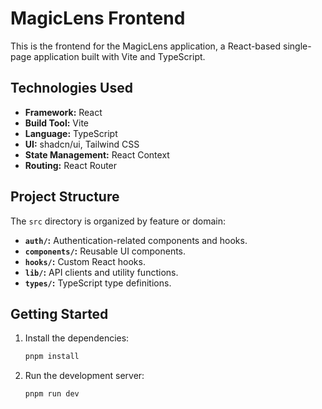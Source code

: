 # MagicLens Frontend

This is the frontend for the MagicLens application, a React-based single-page application built with Vite and TypeScript.

## Technologies Used

- **Framework:** React
- **Build Tool:** Vite
- **Language:** TypeScript
- **UI:** shadcn/ui, Tailwind CSS
- **State Management:** React Context
- **Routing:** React Router

## Project Structure

The `src` directory is organized by feature or domain:

- **`auth/`:** Authentication-related components and hooks.
- **`components/`:** Reusable UI components.
- **`hooks/`:** Custom React hooks.
- **`lib/`:** API clients and utility functions.
- **`types/`:** TypeScript type definitions.

## Getting Started

1.  Install the dependencies:
    ```bash
    pnpm install
    ```
2.  Run the development server:
    ```bash
    pnpm run dev